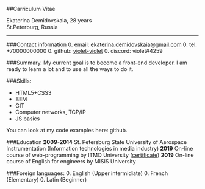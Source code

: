 ##Carriculum Vitae

Ekaterina Demidovskaia, 28 years    
St.Peterburg, Russia

***

###Contact information
0. email: ekaterina.demidovskaia@gmail.com
0. tel: +70000000000
0. github: [violet-violet](https://github.com/violet-violet/)
0. discord: violet#4259

###Summary.
My current goal is to become a front-end developer. I am ready to learn a lot and to use all the ways to do it. 

###Skills:
- HTML5+CSS3
- BEM
- GIT
- Computer networks, TCP/IP
- JS basics

You can look at my code examples here: github.

###Education
**2009-2014** St. Petersburg State University of Aerospace Instrumentation (Information technologies in media industry)
**2019** On-line course of web-programming by ITMO University ([certificate](https://de.ifmo.ru/certificates/63263bce97660891.pdf "certificate"))
**2019** On-line course of English for engineers by MISIS University

###Foreign languages:
0. English (Upper intermidiate)
0. French (Elementary)
0. Latin (Beginner)